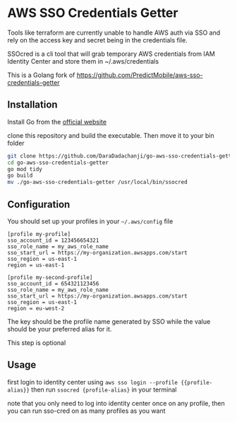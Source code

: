 # AWS SSO Credentials Getter

Tools like terraform are currently unable to handle AWS auth via SSO
and rely on the access key and secret being in the credentials file.

SSOcred is a cli tool that will grab temporary AWS credentials from IAM Identity Center 
and store them in ~/.aws/credentials

This is a Golang fork of https://github.com/PredictMobile/aws-sso-credentials-getter

## Installation

Install Go from the [official website](https://go.dev/)

clone this repository and build the executable. Then move it to your bin folder

```bash
git clone https://github.com/DaraDadachanji/go-aws-sso-credentials-getter.git
cd go-aws-sso-credentials-getter
go mod tidy
go build
mv ./go-aws-sso-credentials-getter /usr/local/bin/ssocred
```

## Configuration

You should set up your profiles in your `~/.aws/config` file

```
[profile my-profile]
sso_account_id = 123456654321
sso_role_name = my_aws_role_name
sso_start_url = https://my-organization.awsapps.com/start
sso_region = us-east-1
region = us-east-1

[profile my-second-profile]
sso_account_id = 654321123456
sso_role_name = my_aws_role_name
sso_start_url = https://my-organization.awsapps.com/start
sso_region = us-east-1
region = eu-west-2
```

The key should be the profile name generated by SSO while the value should be
your preferred alias for it.

This step is optional

## Usage

first login to identity center using `aws sso login --profile {{profile-alias}}`
then run `ssocred {profile-alias}` in your terminal

note that you only need to log into identity center once on any profile, 
then you can run sso-cred on as many profiles as you want